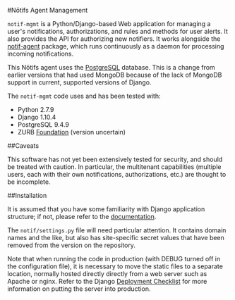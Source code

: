 #N&#x014d;tifs Agent Management

`notif-mgmt` is a Python/Django-based Web application for managing a
user's notifications, authorizations, and rules and methods for user
alerts. It also provides the API for authorizing new notifiers. It
works alongside the
[notif-agent](https://github.com/jimfenton/notif-agent) package, which
runs continuously as a daemon for processing incoming notifications.

This N&#x014d;tifs agent uses the [PostgreSQL](https://www.postgresql.org/)
database. This is a change from earlier versions that had used MongoDB because of the lack of MongoDB support in current, supported versions of Django.

The `notif-mgmt` code uses and has been tested with:

* Python 2.7.9
* Django 1.10.4
* PostgreSQL 9.4.9
* ZURB [Foundation](http://foundation.zurb.com/) (version uncertain)

##Caveats

This software has not yet been extensively tested for security, and
should be treated with caution. In particular, the multitenant
capabilities (multiple users, each with their own notifications,
authorizations, etc.) are thought to be incomplete.

##Installation

It is assumed that you have some familiarity with Django application
structure; if not, please refer to the
[documentation](https://docs.djangoproject.com/en/1.10/).

The `notif/settings.py` file will need particular attention. It contains
domain names and the like, but also has site-specific secret values
that have been removed from the version on the repository.

Note that when running the code in production (with DEBUG turned off
in the configuration file), it is necessary to move the static files
to a separate location, normally hosted directly directly from a web
server such as Apache or nginx. Refer to the Django
[Deployment Checklist](https://docs.djangoproject.com/en/1.10/howto/deployment/checklist/)
for more information on putting the server into production.




